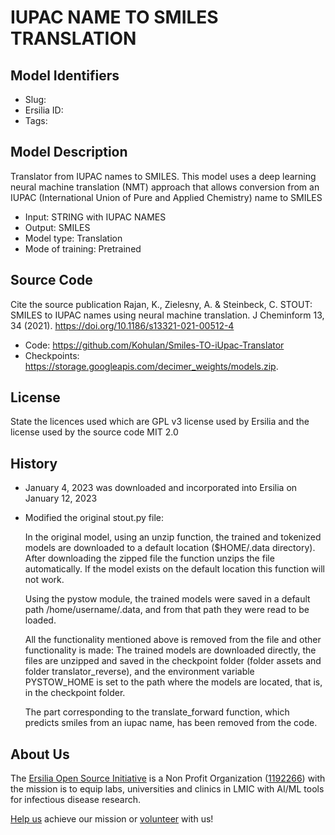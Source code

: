 # IUPAC NAME TO SMILES TRANSLATION  

## Model Identifiers

- Slug: <iaupac2smiles>
- Ersilia ID: <eos5ecc>
- Tags: <iupac-names-to-smiles>

## Model Description

Translator from IUPAC names to SMILES. This model uses a deep learning neural machine translation (NMT) approach that allows conversion from an IUPAC (International Union of Pure and Applied Chemistry) name to SMILES

- Input: STRING with IUPAC NAMES 
- Output: SMILES
- Model type: Translation
- Mode of training: Pretrained

## Source Code

Cite the source publication
Rajan, K., Zielesny, A. & Steinbeck, C. STOUT: SMILES to IUPAC names using neural machine translation. J Cheminform 13, 34 (2021). https://doi.org/10.1186/s13321-021-00512-4

- Code: https://github.com/Kohulan/Smiles-TO-iUpac-Translator
- Checkpoints: https://storage.googleapis.com/decimer_weights/models.zip.

## License

State the licences used which are GPL v3 license used by Ersilia and the license used by the source code MIT 2.0

## History

- January 4, 2023 was downloaded and incorporated into Ersilia on January 12, 2023
- Modified the original stout.py file:

    In the original model, using an unzip function, the trained and tokenized models are downloaded to a default location ($HOME/.data directory). After downloading the zipped file the function unzips the file automatically. If the model exists on the default location this function will not work.

    Using the pystow module, the trained models were saved in a default path /home/username/.data, and from that path they were read to be loaded.

    All the functionality mentioned above is removed from the file and other functionality is made: The trained models are downloaded directly, the files are unzipped and saved in the checkpoint folder (folder assets and folder translator_reverse), and the environment variable PYSTOW_HOME is set to the path where the models are located, that is, in the checkpoint folder.

    The part corresponding to the translate_forward function, which predicts smiles from an iupac name, has been removed from the code.


## About Us

The [Ersilia Open Source Initiative](https://ersilia.io) is a Non Profit Organization ([1192266](https://register-of-charities.charitycommission.gov.uk/charity-search/-/charity-details/5170657/full-print)) with the mission is to equip labs, universities and clinics in LMIC with AI/ML tools for infectious disease research.

[Help us](https://www.ersilia.io/donate) achieve our mission or [volunteer](https://www.ersilia.io/volunteer) with us!
